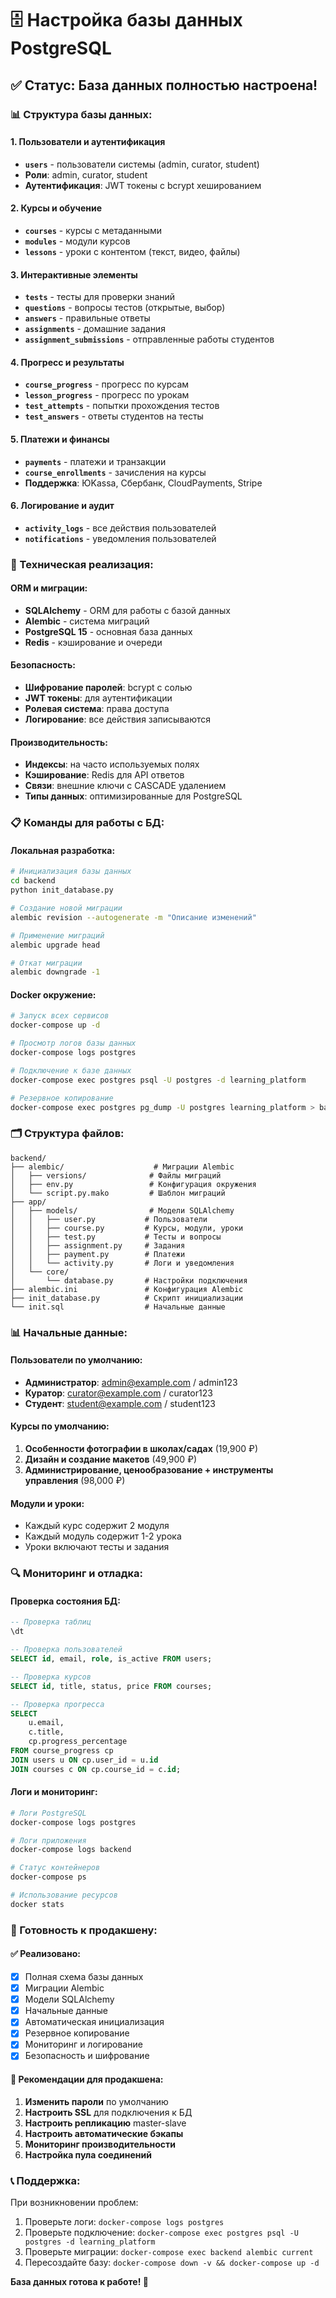 # 🗄️ Настройка базы данных PostgreSQL

## ✅ **Статус: База данных полностью настроена!**

### **📊 Структура базы данных:**

#### **1. Пользователи и аутентификация**
- **`users`** - пользователи системы (admin, curator, student)
- **Роли**: admin, curator, student
- **Аутентификация**: JWT токены с bcrypt хешированием

#### **2. Курсы и обучение**
- **`courses`** - курсы с метаданными
- **`modules`** - модули курсов
- **`lessons`** - уроки с контентом (текст, видео, файлы)

#### **3. Интерактивные элементы**
- **`tests`** - тесты для проверки знаний
- **`questions`** - вопросы тестов (открытые, выбор)
- **`answers`** - правильные ответы
- **`assignments`** - домашние задания
- **`assignment_submissions`** - отправленные работы студентов

#### **4. Прогресс и результаты**
- **`course_progress`** - прогресс по курсам
- **`lesson_progress`** - прогресс по урокам
- **`test_attempts`** - попытки прохождения тестов
- **`test_answers`** - ответы студентов на тесты

#### **5. Платежи и финансы**
- **`payments`** - платежи и транзакции
- **`course_enrollments`** - зачисления на курсы
- **Поддержка**: ЮKassa, Сбербанк, CloudPayments, Stripe

#### **6. Логирование и аудит**
- **`activity_logs`** - все действия пользователей
- **`notifications`** - уведомления пользователей

### **🔧 Техническая реализация:**

#### **ORM и миграции:**
- **SQLAlchemy** - ORM для работы с базой данных
- **Alembic** - система миграций
- **PostgreSQL 15** - основная база данных
- **Redis** - кэширование и очереди

#### **Безопасность:**
- **Шифрование паролей**: bcrypt с солью
- **JWT токены**: для аутентификации
- **Ролевая система**: права доступа
- **Логирование**: все действия записываются

#### **Производительность:**
- **Индексы**: на часто используемых полях
- **Кэширование**: Redis для API ответов
- **Связи**: внешние ключи с CASCADE удалением
- **Типы данных**: оптимизированные для PostgreSQL

### **📋 Команды для работы с БД:**

#### **Локальная разработка:**
```bash
# Инициализация базы данных
cd backend
python init_database.py

# Создание новой миграции
alembic revision --autogenerate -m "Описание изменений"

# Применение миграций
alembic upgrade head

# Откат миграции
alembic downgrade -1
```

#### **Docker окружение:**
```bash
# Запуск всех сервисов
docker-compose up -d

# Просмотр логов базы данных
docker-compose logs postgres

# Подключение к базе данных
docker-compose exec postgres psql -U postgres -d learning_platform

# Резервное копирование
docker-compose exec postgres pg_dump -U postgres learning_platform > backup.sql
```

### **🗂️ Структура файлов:**

```
backend/
├── alembic/                    # Миграции Alembic
│   ├── versions/              # Файлы миграций
│   ├── env.py                 # Конфигурация окружения
│   └── script.py.mako         # Шаблон миграций
├── app/
│   ├── models/                # Модели SQLAlchemy
│   │   ├── user.py           # Пользователи
│   │   ├── course.py         # Курсы, модули, уроки
│   │   ├── test.py           # Тесты и вопросы
│   │   ├── assignment.py     # Задания
│   │   ├── payment.py        # Платежи
│   │   └── activity.py       # Логи и уведомления
│   └── core/
│       └── database.py       # Настройки подключения
├── alembic.ini               # Конфигурация Alembic
├── init_database.py          # Скрипт инициализации
└── init.sql                  # Начальные данные
```

### **📊 Начальные данные:**

#### **Пользователи по умолчанию:**
- **Администратор**: admin@example.com / admin123
- **Куратор**: curator@example.com / curator123
- **Студент**: student@example.com / student123

#### **Курсы по умолчанию:**
1. **Особенности фотографии в школах/садах** (19,900 ₽)
2. **Дизайн и создание макетов** (49,900 ₽)
3. **Администрирование, ценообразование + инструменты управления** (98,000 ₽)

#### **Модули и уроки:**
- Каждый курс содержит 2 модуля
- Каждый модуль содержит 1-2 урока
- Уроки включают тесты и задания

### **🔍 Мониторинг и отладка:**

#### **Проверка состояния БД:**
```sql
-- Проверка таблиц
\dt

-- Проверка пользователей
SELECT id, email, role, is_active FROM users;

-- Проверка курсов
SELECT id, title, status, price FROM courses;

-- Проверка прогресса
SELECT 
    u.email,
    c.title,
    cp.progress_percentage
FROM course_progress cp
JOIN users u ON cp.user_id = u.id
JOIN courses c ON cp.course_id = c.id;
```

#### **Логи и мониторинг:**
```bash
# Логи PostgreSQL
docker-compose logs postgres

# Логи приложения
docker-compose logs backend

# Статус контейнеров
docker-compose ps

# Использование ресурсов
docker stats
```

### **🚀 Готовность к продакшену:**

#### **✅ Реализовано:**
- [x] Полная схема базы данных
- [x] Миграции Alembic
- [x] Модели SQLAlchemy
- [x] Начальные данные
- [x] Автоматическая инициализация
- [x] Резервное копирование
- [x] Мониторинг и логирование
- [x] Безопасность и шифрование

#### **🔧 Рекомендации для продакшена:**
1. **Изменить пароли** по умолчанию
2. **Настроить SSL** для подключения к БД
3. **Настроить репликацию** master-slave
4. **Настроить автоматические бэкапы**
5. **Мониторинг производительности**
6. **Настройка пула соединений**

### **📞 Поддержка:**

При возникновении проблем:
1. Проверьте логи: `docker-compose logs postgres`
2. Проверьте подключение: `docker-compose exec postgres psql -U postgres -d learning_platform`
3. Проверьте миграции: `docker-compose exec backend alembic current`
4. Пересоздайте базу: `docker-compose down -v && docker-compose up -d`

**База данных готова к работе! 🎉** 